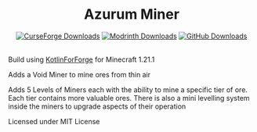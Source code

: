 <div align="center">
<h1>Azurum Miner</h1>
<a href="https://www.curseforge.com/minecraft/mc-mods/azurum-miner">
<img src="https://img.shields.io/curseforge/dt/1157278?style=for-the-badge&logo=curseforge&logoSize=auto" alt="CurseForge Downloads" /></a>

<a href="https://modrinth.com/mod/azurum-miner">
<img src="https://img.shields.io/modrinth/dt/azurum-miner?style=for-the-badge&logo=modrinth&logoSize=auto" alt="Modrinth Downloads" /></a>

<a href="https://github.com/nathanrreed/Azurum-Miner/releases/latest">
<img src="https://img.shields.io/github/downloads/nathanrreed/Azurum-Miner/total?style=for-the-badge&logo=github&logoSize=auto" alt="GitHub Downloads" /></a>
</div>
<br />

Build using [KotlinForForge](https://github.com/thedarkcolour/KotlinForForge) for Minecraft 1.21.1

Adds a Void Miner to mine ores from thin air

Adds 5 Levels of Miners each with the ability to mine a specific tier of ore. Each tier contains more valuable ores. There is also a mini levelling system inside the miners to upgrade aspects of their operation

Licensed under MIT License